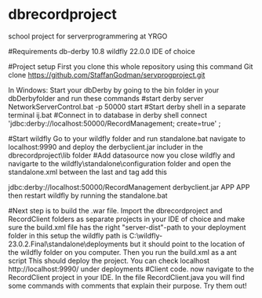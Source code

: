 # dbrecordproject
school project for serverprogrammering at YRGO

#Requirements
db-derby 10.8
wildfly 22.0.0
IDE of choice

#Project setup
First you clone this whole repository using this command
Git clone https://github.com/StaffanGodman/servprogproject.git

In Windows:
Start your dbDerby by going to the bin folder in your dbDerbyfolder and run
these commands
#start derby server
NetworkServerControl.bat -p 50000 start
#Start derby shell in a separate terminal
ij.bat
#Connect in to database in derby shell
connect 'jdbc:derby://localhost:50000/RecordManagement; create=true' ;

#Start wildfly
Go to your wildfly folder and run standalone.bat
navigate to localhost:9990 and deploy the derbyclient.jar includer in the dbrecordproject\lib folder
#Add datasource 
now you close wildfly and navigarte to the wildfly\standalone\configuration folder
and open the standalone.xml 
between the last <datasource> and <drivers> tag add this

<datasource jndi-name="java:/RecordDatabase" pool-name="RecordDatabase" enabled="true" use-java-context="true">
                    <connection-url>jdbc:derby://localhost:50000/RecordManagement</connection-url>
                    <driver>derbyclient.jar</driver>
                    <security>
                        <user-name>APP</user-name>
                        <password>APP</password>
                    </security>
                </datasource>
 then restart wildfly by running the standalone.bat

#Next step is to build the .war file.
Import the dbrecordproject and RecordClient folders as separate projects in your IDE of choice and
make sure the build.xml file has the right "server-dist"-path to your deployment folder
in this setup the wildfly path is
C:\wildfly-23.0.2.Final\standalone\deployments
but it should point to the location of the wildfly folder on you computer.
Then you run the build.xml as a ant script
This should deploy the project.
You can check localhost http://localhost:9990/ under deployments
#Client code.
now navigate to the RecordClient project in your IDE.
In the file RecordClient.java you will find some commands with comments
that explain their purpose. Try them out!